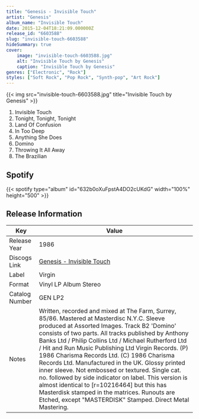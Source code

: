 ```yaml
---
title: "Genesis - Invisible Touch"
artist: "Genesis"
album_name: "Invisible Touch"
date: 2015-12-04T18:21:09.000000Z
release_id: "6603588"
slug: "invisible-touch-6603588"
hideSummary: true
cover:
    image: "invisible-touch-6603588.jpg"
    alt: "Invisible Touch by Genesis"
    caption: "Invisible Touch by Genesis"
genres: ["Electronic", "Rock"]
styles: ["Soft Rock", "Pop Rock", "Synth-pop", "Art Rock"]
---
```


{{< img src="invisible-touch-6603588.jpg" title="Invisible Touch by Genesis" >}}

<!-- section break -->

1. Invisible Touch
2. Tonight, Tonight, Tonight
3. Land Of Confusion
4. In Too Deep
5. Anything She Does
6. Domino
7. Throwing It All Away
8. The Brazilian

<!-- section break -->


## Spotify
{{< spotify type="album" id="632b0oXuFpstA4DO2cUKdG" width="100%" height="500" >}}




## Release Information
|  Key           | Value                                                |
| ---------------| ---------------------------------------------------- |
| Release Year   | 1986                                   |
| Discogs Link   | [Genesis - Invisible Touch](https://www.discogs.com/release/6603588-Genesis-Invisible-Touch) |
| Label          | Virgin |
| Format         | Vinyl LP Album Stereo |
| Catalog Number | GEN LP2 |
| Notes | Written, recorded and mixed at The Farm, Surrey, 85/86. Mastered at Masterdisc N.Y.C. Sleeve produced at Assorted Images. Track B2 'Domino' consists of two parts.  All tracks published by Anthony Banks Ltd / Philip Collins Ltd / Michael Rutherford Ltd / Hit and Run Music Publishing Ltd Virgin Records. (P) 1986 Charisma Records Ltd. (C) 1986 Charisma Records Ltd.  Manufactured in the UK. Glossy printed inner sleeve. Not embossed or textured. Single cat. no. followed by side indicator on label.  This version is almost identical to [r=10216464] but this has Masterdisk stamped in the matrices.  Runouts are Etched, except "MASTERDISK" Stamped.  Direct Metal Mastering. |